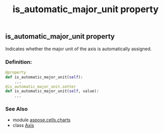 ﻿---
title: is_automatic_major_unit property
second_title: Aspose.Cells for Python via .NET API References
description: 
type: docs
weight: 180
url: /aspose.cells.charts/axis/is_automatic_major_unit/
is_root: false
---

## is_automatic_major_unit property


Indicates whether the major unit of the axis is automatically assigned.
### Definition:
```python
@property
def is_automatic_major_unit(self):
    ...
@is_automatic_major_unit.setter
def is_automatic_major_unit(self, value):
    ...
```

### See Also
* module [aspose.cells.charts](../../)
* class [Axis](/cells/python-net/aspose.cells.charts/axis)

